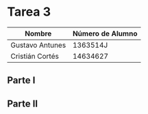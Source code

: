 # Tarea 3

| Nombre          | Número de Alumno |
|-----------------|------------------|
| Gustavo Antunes | 1363514J         |
| Cristián Cortés | 14634627         |

## Parte I

## Parte II
